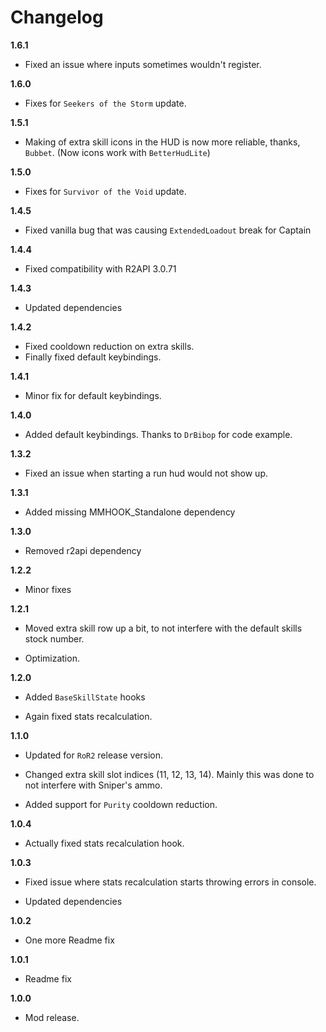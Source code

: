 # Changelog
**1.6.1**

* Fixed an issue where inputs sometimes wouldn't register.

**1.6.0**

* Fixes for `Seekers of the Storm` update.

**1.5.1**

* Making of extra skill icons in the HUD is now more reliable, thanks, `Bubbet`. (Now icons work with `BetterHudLite`)

**1.5.0**

* Fixes for `Survivor of the Void` update.

**1.4.5**

* Fixed vanilla bug that was causing `ExtendedLoadout` break for Captain

**1.4.4**

* Fixed compatibility with R2API 3.0.71

**1.4.3**

* Updated dependencies

**1.4.2**

* Fixed cooldown reduction on extra skills.
* Finally fixed default keybindings.

**1.4.1**

* Minor fix for default keybindings.

**1.4.0**

* Added default keybindings. Thanks to `DrBibop` for code example.

**1.3.2**

* Fixed an issue when starting a run hud would not show up.

**1.3.1**

* Added missing MMHOOK_Standalone dependency

**1.3.0**

* Removed r2api dependency

**1.2.2**

* Minor fixes

**1.2.1**

* Moved extra skill row up a bit, to not interfere with the default skills stock number.

* Optimization.

**1.2.0**

* Added `BaseSkillState` hooks

* Again fixed stats recalculation.

**1.1.0**

* Updated for `RoR2` release version.

* Changed extra skill slot indices (11, 12, 13, 14). Mainly this was done to not interfere with Sniper's ammo.

* Added support for `Purity` cooldown reduction.

**1.0.4**

* Actually fixed stats recalculation hook.

**1.0.3**

* Fixed issue where stats recalculation starts throwing errors in console.

* Updated dependencies

**1.0.2**

* One more Readme fix

**1.0.1**

* Readme fix

**1.0.0**

* Mod release.
